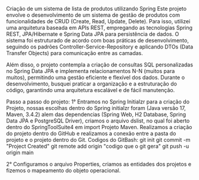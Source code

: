 Criação de um sistema de lista de produtos utilizando Spring
Este projeto envolve o desenvolvimento de um sistema de gestão de produtos com funcionalidades de CRUD (Create, Read, Update, Delete). Para isso, utilizei uma arquitetura baseada em APIs REST, empregando as tecnologias Spring REST, JPA/Hibernate e Spring Data JPA para persistência de dados. O sistema foi estruturado de acordo com boas práticas de desenvolvimento, seguindo os padrões Controller-Service-Repository e aplicando DTOs (Data Transfer Objects) para comunicação entre as camadas.

Além disso, o projeto contempla a criação de consultas SQL personalizadas no Spring Data JPA e implementa relacionamentos N-N (muitos para muitos), permitindo uma gestão eficiente e flexível dos dados. Durante o desenvolvimento, busquei praticar a organização e a estruturação do código, garantindo uma arquitetura escalável e de fácil manutenção.

Passo a passo do projeto:
1° Entramos no Spring Initialzr para a criação do Projeto, nossas escolhas dentro do Spring initialzr foram (Java versão 17, Maven, 3.4.2) alem das dependencias (Spring Web, H2 Database, Spring Data JPA e PostgreSQL Driver), criamos o arquivo dslist, no qual foi aberto dentro do SpringToolSuite4 em import Projeto Maven. Realizamos a criação do projeto dentro do GitHub e realizamos a conexão entre a pasta do projeto e o projeto dentro do Git.
Codigos do GitBash:
git init
git commit -m "Project Created"
git remote add origin "codigo que o git gera"
git push -u origin main 

2° Configuramos o arquivo Properties, criamos as entidades dos projetos e fizemos o mapeamento do objeto operacional.


